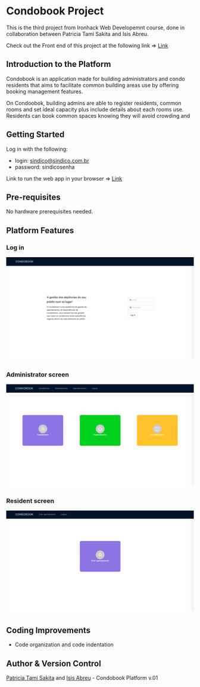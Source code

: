 # Condobook Project
This is the third project from Ironhack Web Developemnt course, done in collaboration between Patricia Tami Sakita and Isis Abreu.

Check out the Front end of this project at the following link => [Link](https://github.com/tamisakita/Condobook-front)
## Introduction to the Platform
Condobook is an application made for building administrators and condo residents that aims to facilitate common building areas use by offering booking management features.

On Condoobok, building admins are able to register residents, common rooms and set ideal capacity plus include details about each rooms use.
Residents can book common spaces knowing they will avoid crowding and 
## Getting Started
Log in with the following:

* login: sindico@sindico.com.br 
* password: sindicosenha

Link to run the web app in your browser => [Link](https://5fdd582ad3466c2982ab3171--vigorous-heisenberg-01522f.netlify.app/)
## Pre-requisites
No hardware prerequisites needed.
## Platform Features
### Log in
![alt text](https://github.com/tamisakita/Condobook-front/blob/master/Log%20in.png "Log in")
### Administrator screen
![alt text](https://github.com/tamisakita/Condobook-front/blob/master/administrator.png "Administrator screen")
### Resident screen
![alt text](https://github.com/tamisakita/Condobook-front/blob/master/resident.png "Resident screen")
## Coding Improvements
* Code organization and code indentation
## Author & Version Control
[Patricia Tami Sakita](https://github.com/tamisakita) and [Isis Abreu](https://github.com/isisabreu) - Condobook Platform v.01

